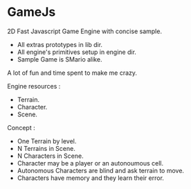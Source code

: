 # GameJs

2D Fast Javascript Game Engine with concise sample.

* All extras prototypes in lib dir.
* All engine's primitives setup in engine dir.
* Sample Game is SMario alike.

A lot of fun and time spent to make me crazy.

Engine resources :

* Terrain.
* Character.
* Scene.

Concept :

* One Terrain by level.
* N Terrains in Scene.
* N Characters in Scene.
* Character may be a player or an autonoumous cell.
* Autonomous Characters are blind and ask terrain to move.
* Characters have memory and they learn their error.

